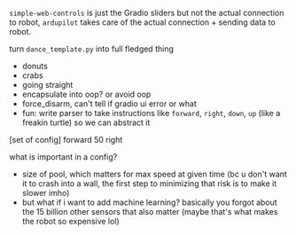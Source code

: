 `simple-web-controls` is just the Gradio sliders but not the actual connection to robot, `ardupilot` takes care of the actual connection + sending data to robot.

turn `dance_template.py` into full fledged thing

* donuts
* crabs
* going straight
* encapsulate into oop? or avoid oop
* force_disarm, can't tell if gradio ui error or what
* fun: write parser to take instructions like `forward`, `right`, `down`, `up` (like a freakin turtle) so we can abstract it

[set of config]
forward 50
right 

what is important in a config?

* size of pool, which matters for max speed at given time (bc u don't want it to crash into a wall, the first step to minimizing that risk is to make it slower imho)
* but what if i want to add machine learning? basically you forgot about the 15 billion other sensors that also matter (maybe that's what makes the robot so expensive lol) 
